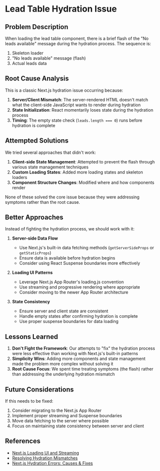 # Lead Table Hydration Issue

## Problem Description

When loading the lead table component, there is a brief flash of the "No leads available" message during the hydration process. The sequence is:

1. Skeleton loader
2. "No leads available" message (flash)
3. Actual leads data

## Root Cause Analysis

This is a classic Next.js hydration issue occurring because:

1. **Server/Client Mismatch**: The server-rendered HTML doesn't match what the client-side JavaScript wants to render during hydration
2. **State Initialization**: React momentarily loses state during the hydration process
3. **Timing**: The empty state check (`leads.length === 0`) runs before hydration is complete

## Attempted Solutions

We tried several approaches that didn't work:

1. **Client-side State Management**: Attempted to prevent the flash through various state management techniques
2. **Custom Loading States**: Added more loading states and skeleton loaders
3. **Component Structure Changes**: Modified where and how components render

None of these solved the core issue because they were addressing symptoms rather than the root cause.

## Better Approaches

Instead of fighting the hydration process, we should work with it:

1. **Server-side Data Flow**
   - Use Next.js's built-in data fetching methods (`getServerSideProps` or `getStaticProps`)
   - Ensure data is available before hydration begins
   - Consider using React Suspense boundaries more effectively

2. **Loading UI Patterns**
   - Leverage Next.js App Router's loading.js convention
   - Use streaming and progressive rendering where appropriate
   - Consider moving to the newer App Router architecture

3. **State Consistency**
   - Ensure server and client state are consistent
   - Handle empty states after confirming hydration is complete
   - Use proper suspense boundaries for data loading

## Lessons Learned

1. **Don't Fight the Framework**: Our attempts to "fix" the hydration process were less effective than working with Next.js's built-in patterns
2. **Simplicity Wins**: Adding more components and state management made the problem more complex without solving it
3. **Root Cause Focus**: We spent time treating symptoms (the flash) rather than addressing the underlying hydration mismatch

## Future Considerations

If this needs to be fixed:
1. Consider migrating to the Next.js App Router
2. Implement proper streaming and Suspense boundaries
3. Move data fetching to the server where possible
4. Focus on maintaining state consistency between server and client

## References

- [Next.js Loading UI and Streaming](https://nextjs.org/docs/app/building-your-application/routing/loading-ui-and-streaming)
- [Resolving Hydration Mismatches](https://blog.logrocket.com/resolving-hydration-mismatch-errors-next-js/)
- [Next.js Hydration Errors: Causes & Fixes](https://nextjsstarter.com/blog/nextjs-hydration-errors-causes-fixes-tips/)
